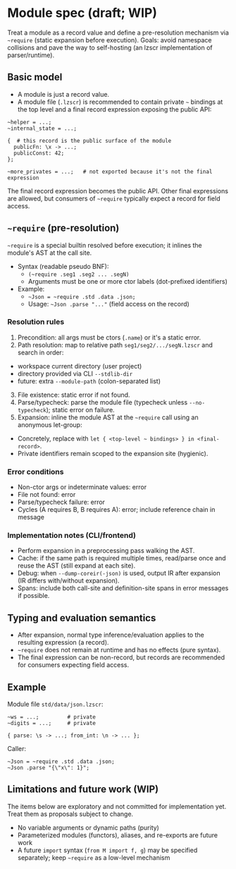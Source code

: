 # Module spec (draft; WIP)

Treat a module as a record value and define a pre-resolution mechanism via `~require` (static expansion before execution). Goals: avoid namespace collisions and pave the way to self-hosting (an lzscr implementation of parser/runtime).

## Basic model
- A module is just a record value.
- A module file (`.lzscr`) is recommended to contain private `~` bindings at the top level and a final record expression exposing the public API:

```lzscr
~helper = ...;
~internal_state = ...;

{  # this record is the public surface of the module
  publicFn: \x -> ...;
  publicConst: 42;
};

~more_privates = ...;   # not exported because it's not the final expression
```

The final record expression becomes the public API. Other final expressions are allowed, but consumers of `~require` typically expect a record for field access.

## `~require` (pre-resolution)
`~require` is a special builtin resolved before execution; it inlines the module's AST at the call site.

- Syntax (readable pseudo BNF):
  - `(~require .seg1 .seg2 ... .segN)`
  - Arguments must be one or more ctor labels (dot-prefixed identifiers)
- Example:
  - `~Json = ~require .std .data .json;`
  - Usage: `~Json .parse "..."` (field access on the record)

### Resolution rules
1. Precondition: all args must be ctors (`.name`) or it's a static error.
2. Path resolution: map to relative path `seg1/seg2/.../segN.lzscr` and search in order:
  - workspace current directory (user project)
  - directory provided via CLI `--stdlib-dir`
  - future: extra `--module-path` (colon-separated list)
3. File existence: static error if not found.
4. Parse/typecheck: parse the module file (typecheck unless `--no-typecheck`); static error on failure.
5. Expansion: inline the module AST at the `~require` call using an anonymous let-group:
  - Concretely, replace with `let { <top-level ~ bindings> } in <final-record>`.
  - Private identifiers remain scoped to the expansion site (hygienic).

### Error conditions
- Non-ctor args or indeterminate values: error
- File not found: error
- Parse/typecheck failure: error
- Cycles (A requires B, B requires A): error; include reference chain in message

### Implementation notes (CLI/frontend)
- Perform expansion in a preprocessing pass walking the AST.
- Cache: if the same path is required multiple times, read/parse once and reuse the AST (still expand at each site).
- Debug: when `--dump-coreir(-json)` is used, output IR after expansion (IR differs with/without expansion).
- Spans: include both call-site and definition-site spans in error messages if possible.

## Typing and evaluation semantics
- After expansion, normal type inference/evaluation applies to the resulting expression (a record).
- `~require` does not remain at runtime and has no effects (pure syntax).
- The final expression can be non-record, but records are recommended for consumers expecting field access.

## Example
Module file `std/data/json.lzscr`:

```lzscr
~ws = ...;         # private
~digits = ...;     # private

{ parse: \s -> ...; from_int: \n -> ... };
```

Caller:

```lzscr
~Json = ~require .std .data .json;
~Json .parse "{\"x\": 1}";
```

## Limitations and future work (WIP)
The items below are exploratory and not committed for implementation yet. Treat them as proposals subject to change.
- No variable arguments or dynamic paths (purity)
- Parameterized modules (functors), aliases, and re-exports are future work
- A future `import` syntax (`from M import f, g`) may be specified separately; keep `~require` as a low-level mechanism
